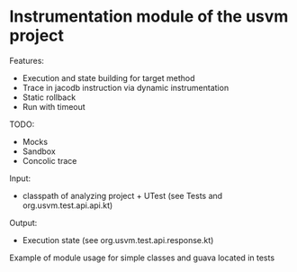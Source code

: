 # Instrumentation module of the usvm project

Features:
* Execution and state building for target method
* Trace in jacodb instruction via dynamic instrumentation
* Static rollback
* Run with timeout

TODO:
* Mocks
* Sandbox
* Concolic trace

Input:
* classpath of analyzing project + UTest (see Tests and org.usvm.test.api.api.kt)

Output:
* Execution state (see org.usvm.test.api.response.kt)

Example of module usage for simple classes and guava located in tests